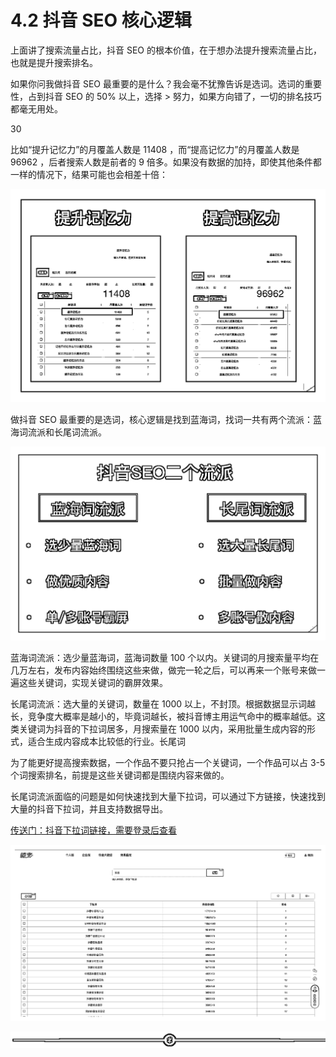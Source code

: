 # 4.2 抖音 SEO 核心逻辑

上面讲了搜索流量占比，抖音 SEO 的根本价值，在于想办法提升搜索流量占比，也就是提升搜索排名。

如果你问我做抖音 SEO 最重要的是什么？我会毫不犹豫告诉是选词。选词的重要性，占到抖音 SEO 的 50% 以上，选择 > 努力，如果方向错了，一切的排名技巧都毫无用处。

30

比如“提升记忆力”的月覆盖人数是 11408 ，而“提高记忆力”的月覆盖人数是 96962 ，后者搜索人数是前者的 9 倍多。如果没有数据的加持，即使其他条件都一样的情况下，结果可能也会相差十倍：

![](img/0cacb17f40ea91fb43ed633127179529.png)

做抖音 SEO 最重要的是选词，核心逻辑是找到蓝海词，找词一共有两个流派：蓝海词流派和长尾词流派。

![](img/0b22a3beaf4037396b2ceaa4eb709514.png)

蓝海词流派：选少量蓝海词，蓝海词数量 100 个以内。关键词的月搜索量平均在几万左右，发布内容始终围绕这些来做，做完一轮之后，可以再来一个账号来做一遍这些关键词，实现关键词的霸屏效果。

长尾词流派：选大量的关键词，数量在 1000 以上，不封顶。根据数据显示词越长，竞争度大概率是越小的，毕竟词越长，被抖音博主用运气命中的概率越低。这类关键词为抖音的下拉词居多，月搜索量在 1000 以内，采用批量生成内容的形式，适合生成内容成本比较低的行业。长尾词

为了能更好提高搜索数据，一个作品不要只抢占一个关键词，一个作品可以占 3-5 个词搜索排名，前提是这些关键词都是围绕内容来做的。

长尾词流派面临的问题是如何快速找到大量下拉词，可以通过下方链接，快速找到大量的抖音下拉词，并且支持数据导出。

[传送门：](https://dyinseo.com/DouyinSugKeyword/index?keyword=%E6%8A%96%E9%9F%B3)[抖音下拉词链接，需要登录后查看](https://dyinseo.com/DouyinSugKeyword/index?keyword=%E6%8A%96%E9%9F%B3)

![](img/12d8ec64b933b075b7def10b55945268.png)

![](img/75a2819e1a58997a8c18fd3150be6c39.png)